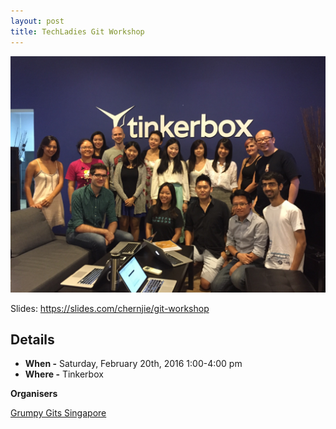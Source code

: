 ```yaml
---
layout: post
title: TechLadies Git Workshop
---
```


![TechLadies](/images/2016-02-20-techladies-git-workshop/group.jpg)

Slides: https://slides.com/chernjie/git-workshop

## Details

- **When -** Saturday, February 20th, 2016 1:00-4:00 pm
- **Where -** Tinkerbox

**Organisers**

[Grumpy Gits Singapore](https://grumpygits.github.io)
